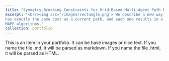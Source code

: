 ```yaml
---
title: "Symmetry-Breaking Constraints for Grid-Based Multi-Agent Path Finding"
excerpt: "<br/><img src='/images/rectangle.png'> We describe a new way of reasoning about symmetric collisions for Multi-Agent Path Finding (MAPF) on 4-neighbor grids. We also introduce a symmetry-breaking constraint to resolve these conflicts. This specialized technique allows us to identify and eliminate, in a single step, all permutations of two currently assigned but incompatible paths. Each such permutation
has exactly the same cost as a current path, and each one results in a new collision between the same two agents. We show that the addition of symmetry-breaking techniques can lead to an exponential reduction in the size of the search space of CBS, a popular framework for MAPF, and report significant improvements in both runtime and success rate versus CBSH and EPEA* – two recent and state-of-the-art
MAPF algorithms."
collection: portfolio
---
```


This is an item in your portfolio. It can be have images or nice text. If you name the file .md, it will be parsed as markdown. If you name the file .html, it will be parsed as HTML. 
